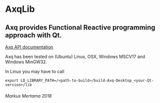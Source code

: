 # AxqLib

## Axq provides Functional Reactive programming approach with Qt.

[Axq API documentation](Axq.md)

Axq has been tested on (Ubuntu) Linux, OSX, Windows MSCV17 and Windows MinGW32.

In Linux you may have to call
```
export LD_LIBRARY_PATH=/<path-to-build>/build-Axq-Desktop_<your-Qt-version>/lib
```
###### Markus Mertama 2018

